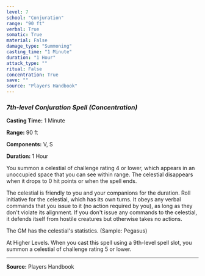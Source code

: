 ```yaml
---
level: 7
school: "Conjuration"
range: "90 ft"
verbal: True
somatic: True
material: False
damage_type: "Summoning"
casting_time: "1 Minute"
duration: "1 Hour"
attack_type: ""
ritual: False
concentration: True
save: ""
source: "Players Handbook"
---
```


### *7th-level Conjuration Spell* *(Concentration)*

**Casting Time:** 1 Minute

**Range:** 90 ft

**Components:** V, S

**Duration:** 1 Hour

You summon a celestial of challenge rating 4 or lower, which appears in an unoccupied space that you can see within range. The celestial disappears when it drops to 0 hit points or when the spell ends.
 
 The celestial is friendly to you and your companions for the duration. Roll initiative for the celestial, which has its own turns. It obeys any verbal commands that you issue to it (no action required by you), as long as they don't violate its alignment. If you don't issue any commands to the celestial, it defends itself from hostile creatures but otherwise takes no actions.
 
 The GM has the celestial's statistics. (Sample: Pegasus)
 
 At Higher Levels. When you cast this spell using a 9th-level spell slot, you summon a celestial of challenge rating 5 or lower.

---
**Source:** Players Handbook

